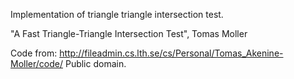 Implementation of triangle triangle intersection test.

"A Fast Triangle-Triangle Intersection Test", Tomas Moller

Code from: http://fileadmin.cs.lth.se/cs/Personal/Tomas_Akenine-Moller/code/
Public domain.
